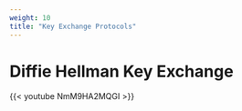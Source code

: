 ```yaml
---
weight: 10
title: "Key Exchange Protocols"
---
```


# Diffie Hellman Key Exchange

{{< youtube NmM9HA2MQGI >}}
